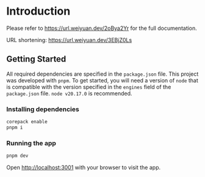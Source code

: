 # Introduction

Please refer to https://url.weiyuan.dev/2oBya2Yr for the full documentation.

URL shortening: https://url.weiyuan.dev/3EBjZ0Ls

## Getting Started

All required dependencies are specified in the `package.json` file. This project was developed with `pnpm`.
To get started, you will need a version of `node` that is compatible with the version specified in the `engines`
field of the `package.json` file. `node v20.17.0` is recommended.

### Installing dependencies

```bash
corepack enable
pnpm i
```

### Running the app

```bash
pnpm dev
```

Open [http://localhost:3001](http://localhost:3000) with your browser to visit the app.
